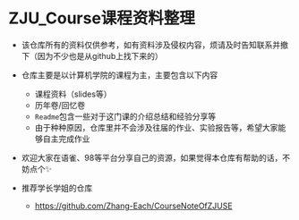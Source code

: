 # ZJU_Course课程资料整理

- 该仓库所有的资料仅供参考，如有资料涉及侵权内容，烦请及时告知联系并撤下（因为不少也是从github上找下来的）
- 仓库主要是以计算机学院的课程为主，主要包含以下内容
  - 课程资料（slides等）
  - 历年卷/回忆卷
  - `Readme`包含一些对于这门课的介绍总结和经验分享等
  - 由于种种原因，仓库里并不会涉及往届的作业、实验报告等，希望大家能够自主完成作业
- 欢迎大家在语雀、98等平台分享自己的资源，如果觉得本仓库有帮助的话，不妨点个✨

- 推荐学长学姐的仓库
  - https://github.com/Zhang-Each/CourseNoteOfZJUSE
